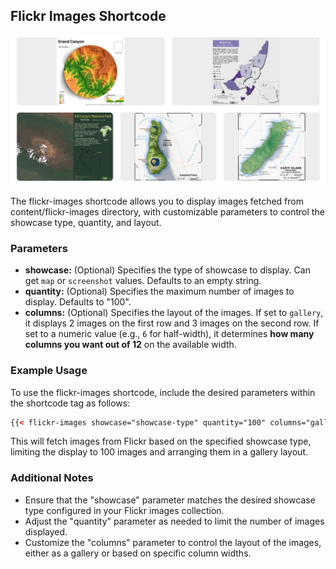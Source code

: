 ## Flickr Images Shortcode

![flickr.png](img/flickr.png)

The flickr-images shortcode allows you to display images fetched from content/flickr-images directory, with customizable parameters to control the showcase type, quantity, and layout.

### Parameters

- **showcase:** (Optional) Specifies the type of showcase to display. Can get `map` or `screenshot` values. Defaults to an empty string.
- **quantity:** (Optional) Specifies the maximum number of images to display. Defaults to "100".
- **columns:** (Optional) Specifies the layout of the images. If set to `gallery`, it displays 2 images on the first row and 3 images on the second row. If set to a numeric value (e.g., `6` for half-width), it determines **how many columns you want out of 12** on the available width.

### Example Usage

To use the flickr-images shortcode, include the desired parameters within the shortcode tag as follows:

```html
{{< flickr-images showcase="showcase-type" quantity="100" columns="gallery" >}}
```
This will fetch images from Flickr based on the specified showcase type, limiting the display to 100 images and arranging them in a gallery layout.

### Additional Notes
- Ensure that the "showcase" parameter matches the desired showcase type configured in your Flickr images collection.
- Adjust the "quantity" parameter as needed to limit the number of images displayed.
- Customize the "columns" parameter to control the layout of the images, either as a gallery or based on specific column widths.


